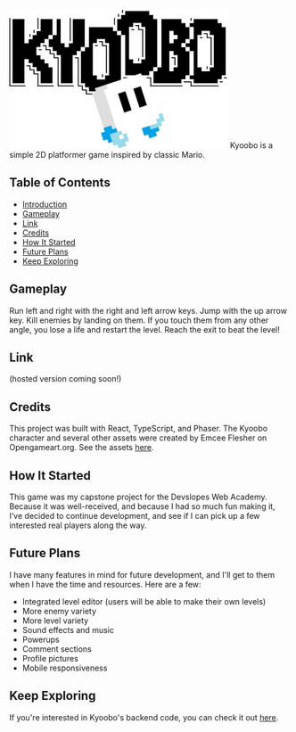 <a name="top"></a>
![Hero Image](https://github.com/klope3/platformer-creator-game/blob/master/public/assets/hero_sm.png)
Kyoobo is a simple 2D platformer game inspired by classic Mario.
## Table of Contents
- [Introduction](#top)
- [Gameplay](#gameplay)
- [Link](#link)
- [Credits](#credits)
- [How It Started](#how-it-started)
- [Future Plans](#future-plans)
- [Keep Exploring](#keep-exploring)
## Gameplay
Run left and right with the right and left arrow keys. Jump with the up arrow key.
Kill enemies by landing on them. If you touch them from any other angle, you lose a life and restart the level.
Reach the exit to beat the level!
## Link
(hosted version coming soon!)
## Credits
This project was built with React, TypeScript, and Phaser. The Kyoobo character and several other assets were created by Emcee Flesher on Opengameart.org. See the assets [here](https://opengameart.org/content/tofuman-platformer-character-and-world).
## How It Started
This game was my capstone project for the Devslopes Web Academy. Because it was well-received, and because I had so much fun making it, I’ve decided to continue development, and see if I can pick up a few interested real players along the way.
## Future Plans
I have many features in mind for future development, and I'll get to them when I have the time and resources. Here are a few:
- Integrated level editor (users will be able to make their own levels)
- More enemy variety
- More level variety
- Sound effects and music
- Powerups
- Comment sections
- Profile pictures
- Mobile responsiveness
## Keep Exploring
If you're interested in Kyoobo's backend code, you can check it out [here](https://github.com/klope3/platformer-creator-game-backend).
